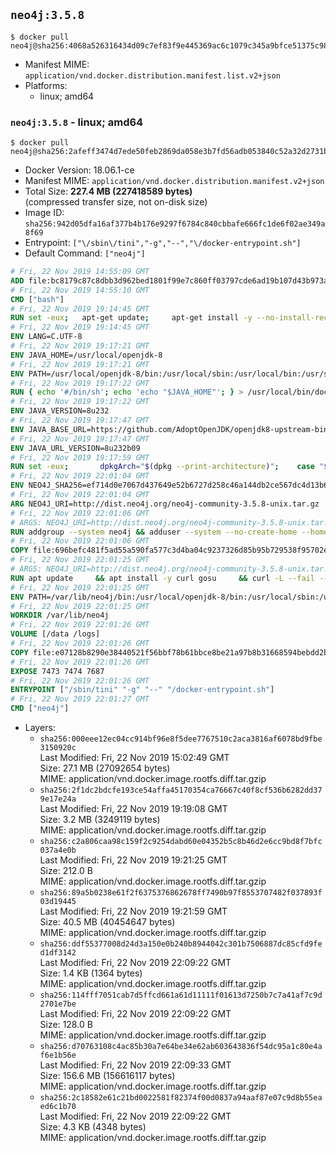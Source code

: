 ## `neo4j:3.5.8`

```console
$ docker pull neo4j@sha256:4068a526316434d09c7ef83f9e445369ac6c1079c345a9bfce51375c986338a5
```

-	Manifest MIME: `application/vnd.docker.distribution.manifest.list.v2+json`
-	Platforms:
	-	linux; amd64

### `neo4j:3.5.8` - linux; amd64

```console
$ docker pull neo4j@sha256:2afeff3474d7ede50feb2869da058e3b7fd56adb053840c52a32d2731b231cd8
```

-	Docker Version: 18.06.1-ce
-	Manifest MIME: `application/vnd.docker.distribution.manifest.v2+json`
-	Total Size: **227.4 MB (227418589 bytes)**  
	(compressed transfer size, not on-disk size)
-	Image ID: `sha256:942d05dfa16af377b4b176e9297f6784c840cbbafe666fc1de6f02ae349a8f69`
-	Entrypoint: `["\/sbin\/tini","-g","--","\/docker-entrypoint.sh"]`
-	Default Command: `["neo4j"]`

```dockerfile
# Fri, 22 Nov 2019 14:55:09 GMT
ADD file:bc8179c87c8dbb3d962bed1801f99e7c860ff03797cde6ad19b107d43b973ada in / 
# Fri, 22 Nov 2019 14:55:10 GMT
CMD ["bash"]
# Fri, 22 Nov 2019 19:14:45 GMT
RUN set -eux; 	apt-get update; 	apt-get install -y --no-install-recommends 		ca-certificates p11-kit 	; 	rm -rf /var/lib/apt/lists/*
# Fri, 22 Nov 2019 19:14:45 GMT
ENV LANG=C.UTF-8
# Fri, 22 Nov 2019 19:17:21 GMT
ENV JAVA_HOME=/usr/local/openjdk-8
# Fri, 22 Nov 2019 19:17:21 GMT
ENV PATH=/usr/local/openjdk-8/bin:/usr/local/sbin:/usr/local/bin:/usr/sbin:/usr/bin:/sbin:/bin
# Fri, 22 Nov 2019 19:17:22 GMT
RUN { echo '#/bin/sh'; echo 'echo "$JAVA_HOME"'; } > /usr/local/bin/docker-java-home && chmod +x /usr/local/bin/docker-java-home && [ "$JAVA_HOME" = "$(docker-java-home)" ]
# Fri, 22 Nov 2019 19:17:22 GMT
ENV JAVA_VERSION=8u232
# Fri, 22 Nov 2019 19:17:47 GMT
ENV JAVA_BASE_URL=https://github.com/AdoptOpenJDK/openjdk8-upstream-binaries/releases/download/jdk8u232-b09/OpenJDK8U-jre_
# Fri, 22 Nov 2019 19:17:47 GMT
ENV JAVA_URL_VERSION=8u232b09
# Fri, 22 Nov 2019 19:17:59 GMT
RUN set -eux; 		dpkgArch="$(dpkg --print-architecture)"; 	case "$dpkgArch" in 		amd64) upstreamArch='x64' ;; 		arm64) upstreamArch='aarch64' ;; 		*) echo >&2 "error: unsupported architecture: $dpkgArch" ;; 	esac; 		savedAptMark="$(apt-mark showmanual)"; 	apt-get update; 	apt-get install -y --no-install-recommends 		dirmngr 		gnupg 		wget 	; 	rm -rf /var/lib/apt/lists/*; 		wget -O openjdk.tgz.asc "${JAVA_BASE_URL}${upstreamArch}_linux_${JAVA_URL_VERSION}.tar.gz.sign"; 	wget -O openjdk.tgz "${JAVA_BASE_URL}${upstreamArch}_linux_${JAVA_URL_VERSION}.tar.gz" --progress=dot:giga; 		export GNUPGHOME="$(mktemp -d)"; 	gpg --batch --keyserver ha.pool.sks-keyservers.net --keyserver-options no-self-sigs-only --recv-keys CA5F11C6CE22644D42C6AC4492EF8D39DC13168F; 	gpg --batch --keyserver ha.pool.sks-keyservers.net --recv-keys EAC843EBD3EFDB98CC772FADA5CD6035332FA671; 	gpg --batch --list-sigs --keyid-format 0xLONG CA5F11C6CE22644D42C6AC4492EF8D39DC13168F 		| tee /dev/stderr 		| grep '0xA5CD6035332FA671' 		| grep 'Andrew Haley'; 	gpg --batch --verify openjdk.tgz.asc openjdk.tgz; 	gpgconf --kill all; 	rm -rf "$GNUPGHOME"; 		mkdir -p "$JAVA_HOME"; 	tar --extract 		--file openjdk.tgz 		--directory "$JAVA_HOME" 		--strip-components 1 		--no-same-owner 	; 	rm openjdk.tgz*; 			apt-mark auto '.*' > /dev/null; 	[ -z "$savedAptMark" ] || apt-mark manual $savedAptMark > /dev/null; 	apt-get purge -y --auto-remove -o APT::AutoRemove::RecommendsImportant=false; 		{ 		echo '#!/usr/bin/env bash'; 		echo 'set -Eeuo pipefail'; 		echo 'if ! [ -d "$JAVA_HOME" ]; then echo >&2 "error: missing JAVA_HOME environment variable"; exit 1; fi'; 		echo 'cacertsFile=; for f in "$JAVA_HOME/lib/security/cacerts" "$JAVA_HOME/jre/lib/security/cacerts"; do if [ -e "$f" ]; then cacertsFile="$f"; break; fi; done'; 		echo 'if [ -z "$cacertsFile" ] || ! [ -f "$cacertsFile" ]; then echo >&2 "error: failed to find cacerts file in $JAVA_HOME"; exit 1; fi'; 		echo 'trust extract --overwrite --format=java-cacerts --filter=ca-anchors --purpose=server-auth "$cacertsFile"'; 	} > /etc/ca-certificates/update.d/docker-openjdk; 	chmod +x /etc/ca-certificates/update.d/docker-openjdk; 	/etc/ca-certificates/update.d/docker-openjdk; 		find "$JAVA_HOME/lib" -name '*.so' -exec dirname '{}' ';' | sort -u > /etc/ld.so.conf.d/docker-openjdk.conf; 	ldconfig; 		java -version
# Fri, 22 Nov 2019 22:01:04 GMT
ENV NEO4J_SHA256=ef714d0e7067d437649e52b6727d258c46a144db2ce567dc4d13b62ee916494e NEO4J_TARBALL=neo4j-community-3.5.8-unix.tar.gz NEO4J_EDITION=community NEO4J_HOME=/var/lib/neo4j TINI_VERSION=v0.18.0 TINI_SHA256=12d20136605531b09a2c2dac02ccee85e1b874eb322ef6baf7561cd93f93c855
# Fri, 22 Nov 2019 22:01:04 GMT
ARG NEO4J_URI=http://dist.neo4j.org/neo4j-community-3.5.8-unix.tar.gz
# Fri, 22 Nov 2019 22:01:06 GMT
# ARGS: NEO4J_URI=http://dist.neo4j.org/neo4j-community-3.5.8-unix.tar.gz
RUN addgroup --system neo4j && adduser --system --no-create-home --home "${NEO4J_HOME}" --ingroup neo4j neo4j
# Fri, 22 Nov 2019 22:01:06 GMT
COPY file:696befc481f5ad55a590fa577c3d4ba04c9237326d85b95b729538f95702e110 in /tmp/ 
# Fri, 22 Nov 2019 22:01:25 GMT
# ARGS: NEO4J_URI=http://dist.neo4j.org/neo4j-community-3.5.8-unix.tar.gz
RUN apt update     && apt install -y curl gosu     && curl -L --fail --silent --show-error "https://github.com/krallin/tini/releases/download/${TINI_VERSION}/tini" > /sbin/tini     && echo "${TINI_SHA256}  /sbin/tini" | sha256sum -c --strict --quiet     && chmod +x /sbin/tini     && curl --fail --silent --show-error --location --remote-name ${NEO4J_URI}     && echo "${NEO4J_SHA256}  ${NEO4J_TARBALL}" | sha256sum -c --strict --quiet     && tar --extract --file ${NEO4J_TARBALL} --directory /var/lib     && mv /var/lib/neo4j-* "${NEO4J_HOME}"     && rm ${NEO4J_TARBALL}     && mv "${NEO4J_HOME}"/data /data     && mv "${NEO4J_HOME}"/logs /logs     && chown -R neo4j:neo4j /data     && chmod -R 777 /data     && chown -R neo4j:neo4j /logs     && chmod -R 777 /logs     && chown -R neo4j:neo4j "${NEO4J_HOME}"     && chmod -R 777 "${NEO4J_HOME}"     && ln -s /data "${NEO4J_HOME}"/data     && ln -s /logs "${NEO4J_HOME}"/logs     && rm -rf /tmp/*     && rm -rf /var/lib/apt/lists/*
# Fri, 22 Nov 2019 22:01:25 GMT
ENV PATH=/var/lib/neo4j/bin:/usr/local/openjdk-8/bin:/usr/local/sbin:/usr/local/bin:/usr/sbin:/usr/bin:/sbin:/bin
# Fri, 22 Nov 2019 22:01:25 GMT
WORKDIR /var/lib/neo4j
# Fri, 22 Nov 2019 22:01:26 GMT
VOLUME [/data /logs]
# Fri, 22 Nov 2019 22:01:26 GMT
COPY file:e07128b8290e38440521f56bbf78b61bbce8be21a97b8b31668594bebdd2bf2b in /docker-entrypoint.sh 
# Fri, 22 Nov 2019 22:01:26 GMT
EXPOSE 7473 7474 7687
# Fri, 22 Nov 2019 22:01:26 GMT
ENTRYPOINT ["/sbin/tini" "-g" "--" "/docker-entrypoint.sh"]
# Fri, 22 Nov 2019 22:01:27 GMT
CMD ["neo4j"]
```

-	Layers:
	-	`sha256:000eee12ec04cc914bf96e8f5dee7767510c2aca3816af6078bd9fbe3150920c`  
		Last Modified: Fri, 22 Nov 2019 15:02:49 GMT  
		Size: 27.1 MB (27092654 bytes)  
		MIME: application/vnd.docker.image.rootfs.diff.tar.gzip
	-	`sha256:2f1dc2bdcfe193ce54affa45170354ca76667c40f8cf536b6282dd379e17e24a`  
		Last Modified: Fri, 22 Nov 2019 19:19:08 GMT  
		Size: 3.2 MB (3249119 bytes)  
		MIME: application/vnd.docker.image.rootfs.diff.tar.gzip
	-	`sha256:c2a806caa98c159f2c9254dabd60e04352b5c8b46d2e6cc9bd8f7bfc037a4e0b`  
		Last Modified: Fri, 22 Nov 2019 19:21:25 GMT  
		Size: 212.0 B  
		MIME: application/vnd.docker.image.rootfs.diff.tar.gzip
	-	`sha256:89a5b0238e61f2f6375376862678ff7490b97f8553707482f037893f03d19445`  
		Last Modified: Fri, 22 Nov 2019 19:21:59 GMT  
		Size: 40.5 MB (40454647 bytes)  
		MIME: application/vnd.docker.image.rootfs.diff.tar.gzip
	-	`sha256:ddf55377008d24d3a150e0b240b8944042c301b7506887dc85cfd9fed1df3142`  
		Last Modified: Fri, 22 Nov 2019 22:09:22 GMT  
		Size: 1.4 KB (1364 bytes)  
		MIME: application/vnd.docker.image.rootfs.diff.tar.gzip
	-	`sha256:114fff7051cab7d5ffcd661a61d11111f01613d7250b7c7a41af7c9d2701e7be`  
		Last Modified: Fri, 22 Nov 2019 22:09:22 GMT  
		Size: 128.0 B  
		MIME: application/vnd.docker.image.rootfs.diff.tar.gzip
	-	`sha256:d70763108c4ac85b30a7e64be34e62ab603643836f54dc95a1c80e4af6e1b56e`  
		Last Modified: Fri, 22 Nov 2019 22:09:33 GMT  
		Size: 156.6 MB (156616117 bytes)  
		MIME: application/vnd.docker.image.rootfs.diff.tar.gzip
	-	`sha256:2c18582e61c21bd0022581f82374f00d0837a94aaf87e07c9d8b55eaed6c1b70`  
		Last Modified: Fri, 22 Nov 2019 22:09:22 GMT  
		Size: 4.3 KB (4348 bytes)  
		MIME: application/vnd.docker.image.rootfs.diff.tar.gzip
